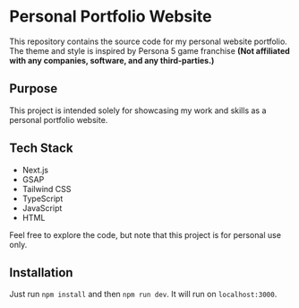 # Personal Portfolio Website

This repository contains the source code for my personal website portfolio. The theme and style is inspired by Persona 5 game franchise <b>(Not affiliated with any companies, software, and any third-parties.)</b>

## Purpose
This project is intended solely for showcasing my work and skills as a personal portfolio website.

## Tech Stack
- Next.js
- GSAP
- Tailwind CSS
- TypeScript
- JavaScript
- HTML

Feel free to explore the code, but note that this project is for personal use only.

## Installation
Just run ```npm install``` and then ```npm run dev```. It will run on ```localhost:3000```.